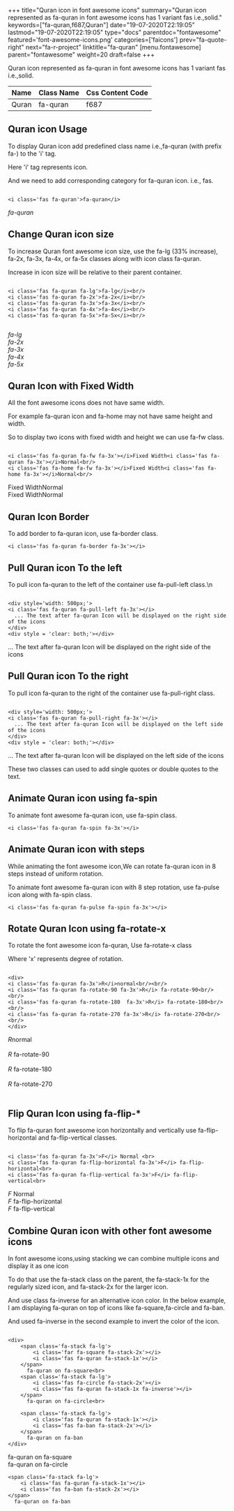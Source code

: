 +++
title="Quran icon in font awesome icons"
summary="Quran icon represented as fa-quran in font awesome icons has 1 variant fas i.e.,solid."
keywords=["fa-quran,f687,Quran"]
date="19-07-2020T22:19:05"
lastmod="19-07-2020T22:19:05"
type="docs"
parentdoc="fontawesome"
featured='font-awesome-icons.png'
categories=['faicons']
prev="fa-quote-right"
next="fa-r-project"
linktitle="fa-quran"
[menu.fontawesome]
parent="fontawesome"
weight=20
draft=false
+++


Quran icon represented as fa-quran in font awesome icons has 1 variant fas i.e.,solid.

<div class='table-responsive'><table class='table'><thead><tr><th>Name</th><th>Class Name</th><th>Css Content Code</th></tr></thead><tbody><tr><td>Quran</td><td>fa-quran</td><td>f687</td></tr></tbody></table></div>



## Quran icon Usage

To display Quran icon add predefined class name i.e.,fa-quran (with prefix fa-) to the 'i' tag.

Here 'i' tag represents icon.

And we need to add corresponding category for fa-quran icon. i.e., fas.


```

<i class='fas fa-quran'>fa-quran</i>
```

<i class='fas fa-quran'>fa-quran</i>




## Change Quran icon size
To increase Quran font awesome icon size, use the fa-lg (33% increase), fa-2x, fa-3x, fa-4x, or fa-5x classes along with icon class fa-quran.

Increase in icon size will be relative to their parent container. 

```

<i class='fas fa-quran fa-lg'>fa-lg</i><br/>
<i class='fas fa-quran fa-2x'>fa-2x</i><br/>
<i class='fas fa-quran fa-3x'>fa-3x</i><br/>
<i class='fas fa-quran fa-4x'>fa-4x</i><br/>
<i class='fas fa-quran fa-5x'>fa-5x</i><br/>
            
```

<i class='fas fa-quran fa-lg'>fa-lg</i><br/>
<i class='fas fa-quran fa-2x'>fa-2x</i><br/>
<i class='fas fa-quran fa-3x'>fa-3x</i><br/>
<i class='fas fa-quran fa-4x'>fa-4x</i><br/>
<i class='fas fa-quran fa-5x'>fa-5x</i><br/>
            



## Quran Icon with Fixed Width 

All the font awesome icons does not have same width.

For example fa-quran icon and fa-home may not have same height and width.

So to display two icons with fixed width and height we can use fa-fw class.


```

<i class='fas fa-quran fa-fw fa-3x'></i>Fixed Width<i class='fas fa-quran fa-3x'></i>Normal<br/>
<i class='fas fa-home fa-fw fa-3x'></i>Fixed Width<i class='fas fa-home fa-3x'></i>Normal<br/>
```

<i class='fas fa-quran fa-fw fa-3x'></i>Fixed Width<i class='fas fa-quran fa-3x'></i>Normal<br/>
<i class='fas fa-home fa-fw fa-3x'></i>Fixed Width<i class='fas fa-home fa-3x'></i>Normal<br/>



## Quran Icon Border 

To add border to fa-quran icon, use fa-border class.


```
<i class='fas fa-quran fa-border fa-3x'></i>

```
<i class='fas fa-quran fa-border fa-3x'></i>





## Pull Quran icon To the left

To pull icon fa-quran to the left of the container use fa-pull-left class.\n

```

<div style='width: 500px;'>
<i class='fas fa-quran fa-pull-left fa-3x'></i>
  ... The text after fa-quran Icon will be displayed on the right side of the icons
</div>
<div style = 'clear: both;'></div>
```

<div style='width: 500px;'>
<i class='fas fa-quran fa-pull-left fa-3x'></i>
  ... The text after fa-quran Icon will be displayed on the right side of the icons
</div>
<div style = 'clear: both;'></div>




## Pull Quran icon To the right
To pull icon fa-quran to the right of the container use fa-pull-right class.

```

<div style='width: 500px;'>
<i class='fas fa-quran fa-pull-right fa-3x'></i>
  ... The text after fa-quran Icon will be displayed on the left side of the icons
</div>
<div style = 'clear: both;'></div>
```

<div style='width: 500px;'>
<i class='fas fa-quran fa-pull-right fa-3x'></i>
  ... The text after fa-quran Icon will be displayed on the left side of the icons
</div>
<div style = 'clear: both;'></div>

These two classes can used to add single quotes or double quotes to the text.


## Animate Quran icon using fa-spin
To animate font awesome fa-quran icon, use fa-spin class.

```
<i class='fas fa-quran fa-spin fa-3x'></i>
```
<i class='fas fa-quran fa-spin fa-3x'></i>




## Animate Quran icon with steps
While animating the font awesome icon,We can rotate fa-quran icon in 8 steps instead of uniform rotation.

To animate font awesome fa-quran icon with 8 step rotation, use fa-pulse icon along with fa-spin class.


```
<i class='fas fa-quran fa-pulse fa-spin fa-3x'></i>

```
<i class='fas fa-quran fa-pulse fa-spin fa-3x'></i>





## Rotate Quran Icon using fa-rotate-x
To rotate the font awesome icon fa-quran, Use fa-rotate-x class

Where 'x' represents degree of rotation.


```

<div>
<i class='fas fa-quran fa-3x'>R</i>normal<br/><br/>
<i class='fas fa-quran fa-rotate-90 fa-3x'>R</i> fa-rotate-90<br/><br/> 
<i class='fas fa-quran fa-rotate-180  fa-3x'>R</i> fa-rotate-180<br/><br/> 
<i class='fas fa-quran fa-rotate-270 fa-3x'>R</i> fa-rotate-270<br/><br/>
</div>
```

<div>
<i class='fas fa-quran fa-3x'>R</i>normal<br/><br/>
<i class='fas fa-quran fa-rotate-90 fa-3x'>R</i> fa-rotate-90<br/><br/> 
<i class='fas fa-quran fa-rotate-180  fa-3x'>R</i> fa-rotate-180<br/><br/> 
<i class='fas fa-quran fa-rotate-270 fa-3x'>R</i> fa-rotate-270<br/><br/>
</div>




## Flip Quran Icon using fa-flip-*
To flip fa-quran font awesome icon horizontally and vertically use fa-flip-horizontal and fa-flip-vertical classes. 

```

<i class='fas fa-quran fa-3x'>F</i> Normal <br>
<i class='fas fa-quran fa-flip-horizontal fa-3x'>F</i> fa-flip-horizontal<br>
<i class='fas fa-quran fa-flip-vertical fa-3x'>F</i> fa-flip-vertical<br>
```

<i class='fas fa-quran fa-3x'>F</i> Normal <br>
<i class='fas fa-quran fa-flip-horizontal fa-3x'>F</i> fa-flip-horizontal<br>
<i class='fas fa-quran fa-flip-vertical fa-3x'>F</i> fa-flip-vertical<br>




## Combine Quran icon with other font awesome icons
In font awesome icons,using stacking we can combine multiple icons and display it as one icon 

To do that use the fa-stack class on the parent, the fa-stack-1x for the regularly sized icon, and fa-stack-2x for the larger icon.

And use class fa-inverse for an alternative icon color. 
In the below example, I am displaying fa-quran on top of icons like fa-square,fa-circle and fa-ban.

And used fa-inverse in the second example to invert the color of the icon.

```

<div>
    <span class='fa-stack fa-lg'>
        <i class='far fa-square fa-stack-2x'></i>
        <i class='fas fa-quran fa-stack-1x'></i>
    </span>
      fa-quran on fa-square<br>
    <span class='fa-stack fa-lg'>
        <i class='fas fa-circle fa-stack-2x'></i>
        <i class='fas fa-quran fa-stack-1x fa-inverse'></i>
    </span>
      fa-quran on fa-circle<br>

    <span class='fa-stack fa-lg'>
        <i class='fas fa-quran fa-stack-1x'></i>
        <i class='fas fa-ban fa-stack-2x'></i>
    </span>
      fa-quran on fa-ban
</div>
```

<div>
    <span class='fa-stack fa-lg'>
        <i class='far fa-square fa-stack-2x'></i>
        <i class='fas fa-quran fa-stack-1x'></i>
    </span>
      fa-quran on fa-square<br>
    <span class='fa-stack fa-lg'>
        <i class='fas fa-circle fa-stack-2x'></i>
        <i class='fas fa-quran fa-stack-1x fa-inverse'></i>
    </span>
      fa-quran on fa-circle<br>

    <span class='fa-stack fa-lg'>
        <i class='fas fa-quran fa-stack-1x'></i>
        <i class='fas fa-ban fa-stack-2x'></i>
    </span>
      fa-quran on fa-ban
</div>






